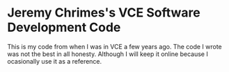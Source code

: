 # Jeremy Chrimes's VCE Software Development Code
This is my code from when I was in VCE a few years ago. The code I wrote was not the best in all honesty. Although I will keep it online because I ocasionally use it as a reference.
